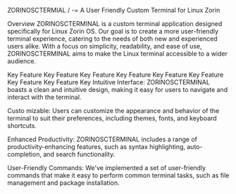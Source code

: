ZORINOSCTERMIAL   /  -=  A User Friendly Custom Terminal for Linux Zorin

Overview 
ZORINOSCTERMINAL is a custom terminal application designed specifically for Linux Zorin OS. Our goal is to create a more user-friendly terminal experience, catering to the needs of both new and experienced users alike. With a focus on simplicity, readability, and ease of use, ZORINOSCTERMINAL aims to make the Linux terminal accessible to a wider audience.

Key Feature Key Feature Key Feature Key Feature Key Feature Key Feature Key Feature Key Feature Key
Intuitive Interface: ZORINOSCTERMINAL boasts a clean and intuitive design, making it easy for users to navigate and interact with the terminal.

Custo
mizable: Users can customize the appearance and behavior 
of the terminal to suit their preferences, including themes, fonts, and keyboard shortcuts.
 
Enhanced Productivity: ZORINOSCTERMINAL includes a range of productivity-enhancing features, such as syntax highlighting, auto-completion, and search functionality.

User-Friendly Commands: We've implemented a set of user-friendly commands that make it easy to perform common terminal tasks, such as file management and package installation.
